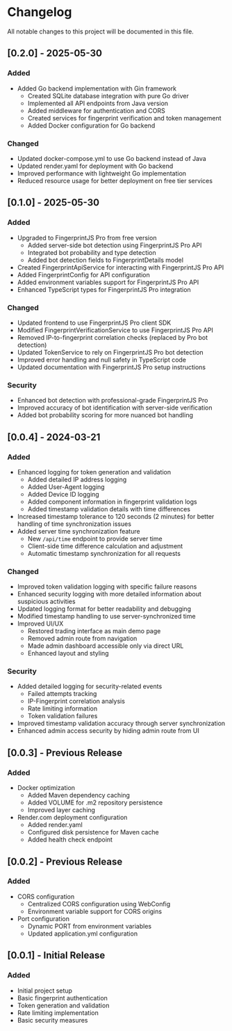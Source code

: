 # Changelog

All notable changes to this project will be documented in this file.

## [0.2.0] - 2025-05-30

### Added
- Added Go backend implementation with Gin framework
  - Created SQLite database integration with pure Go driver
  - Implemented all API endpoints from Java version
  - Added middleware for authentication and CORS
  - Created services for fingerprint verification and token management
  - Added Docker configuration for Go backend

### Changed
- Updated docker-compose.yml to use Go backend instead of Java
- Updated render.yaml for deployment with Go backend
- Improved performance with lightweight Go implementation
- Reduced resource usage for better deployment on free tier services

## [0.1.0] - 2025-05-30

### Added
- Upgraded to FingerprintJS Pro from free version
  - Added server-side bot detection using FingerprintJS Pro API
  - Integrated bot probability and type detection
  - Added bot detection fields to FingerprintDetails model
- Created FingerprintApiService for interacting with FingerprintJS Pro API
- Added FingerprintConfig for API configuration
- Added environment variables support for FingerprintJS Pro API
- Enhanced TypeScript types for FingerprintJS Pro integration

### Changed
- Updated frontend to use FingerprintJS Pro client SDK
- Modified FingerprintVerificationService to use FingerprintJS Pro API
- Removed IP-to-fingerprint correlation checks (replaced by Pro bot detection)
- Updated TokenService to rely on FingerprintJS Pro bot detection
- Improved error handling and null safety in TypeScript code
- Updated documentation with FingerprintJS Pro setup instructions

### Security
- Enhanced bot detection with professional-grade FingerprintJS Pro
- Improved accuracy of bot identification with server-side verification
- Added bot probability scoring for more nuanced bot handling

## [0.0.4] - 2024-03-21

### Added
- Enhanced logging for token generation and validation
  - Added detailed IP address logging
  - Added User-Agent logging
  - Added Device ID logging
  - Added component information in fingerprint validation logs
  - Added timestamp validation details with time differences
- Increased timestamp tolerance to 120 seconds (2 minutes) for better handling of time synchronization issues
- Added server time synchronization feature
  - New `/api/time` endpoint to provide server time
  - Client-side time difference calculation and adjustment
  - Automatic timestamp synchronization for all requests

### Changed
- Improved token validation logging with specific failure reasons
- Enhanced security logging with more detailed information about suspicious activities
- Updated logging format for better readability and debugging
- Modified timestamp handling to use server-synchronized time
- Improved UI/UX
  - Restored trading interface as main demo page
  - Removed admin route from navigation
  - Made admin dashboard accessible only via direct URL
  - Enhanced layout and styling

### Security
- Added detailed logging for security-related events
  - Failed attempts tracking
  - IP-Fingerprint correlation analysis
  - Rate limiting information
  - Token validation failures
- Improved timestamp validation accuracy through server synchronization
- Enhanced admin access security by hiding admin route from UI

## [0.0.3] - Previous Release

### Added
- Docker optimization
  - Added Maven dependency caching
  - Added VOLUME for .m2 repository persistence
  - Improved layer caching
- Render.com deployment configuration
  - Added render.yaml
  - Configured disk persistence for Maven cache
  - Added health check endpoint

## [0.0.2] - Previous Release

### Added
- CORS configuration
  - Centralized CORS configuration using WebConfig
  - Environment variable support for CORS origins
- Port configuration
  - Dynamic PORT from environment variables
  - Updated application.yml configuration

## [0.0.1] - Initial Release

### Added
- Initial project setup
- Basic fingerprint authentication
- Token generation and validation
- Rate limiting implementation
- Basic security measures 